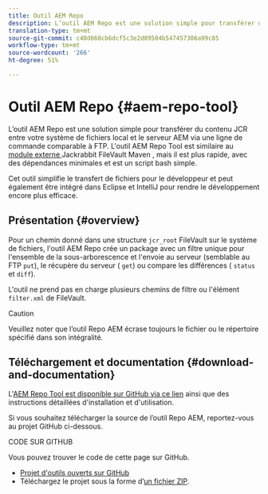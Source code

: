 ```yaml
---
title: Outil AEM Repo
description: L’outil AEM Repo est une solution simple pour transférer du contenu JCR entre votre système de fichiers local et le serveur AEM via une ligne de commande comparable à FTP.
translation-type: tm+mt
source-git-commit: c40d668cb6dcf5c3e2d09504b547457306a99c85
workflow-type: tm+mt
source-wordcount: '266'
ht-degree: 51%

---
```



# Outil AEM Repo {#aem-repo-tool}

L’outil AEM Repo est une solution simple pour transférer du contenu JCR entre votre système de fichiers local et le serveur AEM via une ligne de commande comparable à FTP. L&#39;outil AEM Repo Tool est similaire au [module externe ](https://jackrabbit.apache.org/filevault-package-maven-plugin)Jackrabbit FileVault Maven , mais il est plus rapide, avec des dépendances minimales et est un script bash simple.

Cet outil simplifie le transfert de fichiers pour le développeur et peut également être intégré dans Eclipse et IntelliJ pour rendre le développement encore plus efficace.

## Présentation {#overview}

Pour un chemin donné dans une structure `jcr_root` FileVault sur le système de fichiers, l&#39;outil AEM Repo crée un package avec un filtre unique pour l&#39;ensemble de la sous-arborescence et l&#39;envoie au serveur (semblable au FTP `put`), le récupère du serveur ( `get`) ou compare les différences ( `status` et `diff`).

L&#39;outil ne prend pas en charge plusieurs chemins de filtre ou l&#39;élément `filter.xml` de FileVault.

>[!CAUTION]
>
>Veuillez noter que l’outil Repo AEM écrase toujours le fichier ou le répertoire spécifié dans son intégralité.

## Téléchargement et documentation  {#download-and-documentation}

L&#39;[AEM Repo Tool est disponible sur GitHub via ce lien](https://github.com/Adobe-Marketing-Cloud/tools/tree/master/repo) ainsi que des instructions détaillées d&#39;installation et d&#39;utilisation.

Si vous souhaitez télécharger la source de l’outil Repo AEM, reportez-vous au projet GitHub ci-dessous.

CODE SUR GITHUB

Vous pouvez trouver le code de cette page sur GitHub.

* [Projet d&#39;outils ouverts sur GitHub](https://github.com/Adobe-Marketing-Cloud/tools)
* Téléchargez le projet sous la forme d’[un fichier ZIP](https://github.com/Adobe-Marketing-Cloud/tools/archive/master.zip).

